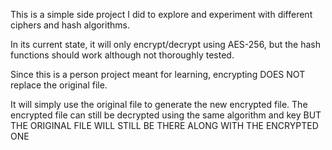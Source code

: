This is a simple side project I did to explore and experiment with different ciphers and hash algorithms.

In its current state, it will only encrypt/decrypt using AES-256, but the hash functions should work although not thoroughly tested.

Since this is a person project meant for learning, encrypting DOES NOT replace the original file.

It will simply use the original file to generate the new encrypted file.
The encrypted file can still be decrypted using the same algorithm and key 
BUT THE ORIGINAL FILE WILL STILL BE THERE ALONG WITH THE ENCRYPTED ONE

